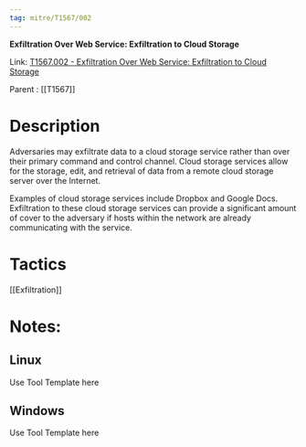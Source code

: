 ```yaml
---
tag: mitre/T1567/002
---
```


**Exfiltration Over Web Service: Exfiltration to Cloud Storage**

Link: [T1567.002 - Exfiltration Over Web Service: Exfiltration to Cloud Storage](https://attack.mitre.org/techniques/T1567/002)

Parent : [[T1567]]


# Description

Adversaries may exfiltrate data to a cloud storage service rather than over their primary command and control channel. Cloud storage services allow for the storage, edit, and retrieval of data from a remote cloud storage server over the Internet.

Examples of cloud storage services include Dropbox and Google Docs. Exfiltration to these cloud storage services can provide a significant amount of cover to the adversary if hosts within the network are already communicating with the service. 

# Tactics


[[Exfiltration]]


# Notes:

## Linux

Use Tool Template here

## Windows

Use Tool Template here